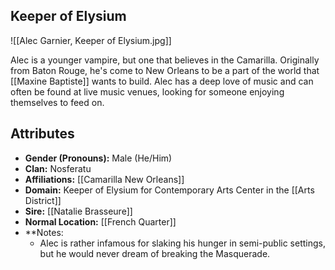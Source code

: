 ## Keeper of Elysium

![[Alec Garnier, Keeper of Elysium.jpg]]

Alec is a younger vampire, but one that believes in the Camarilla. Originally from Baton Rouge, he's come to New Orleans to be a part of the world that [[Maxine Baptiste]] wants to build. Alec has a deep love of music and can often be found at live music venues, looking for someone enjoying themselves to feed on.

## Attributes
*  **Gender (Pronouns):** Male (He/Him)
* **Clan:** Nosferatu
* **Affiliations:** [[Camarilla New Orleans]]
* **Domain:** Keeper of Elysium for Contemporary Arts Center in the [[Arts District]]
* **Sire:** [[Natalie Brasseure]]
* **Normal Location:** [[French Quarter]]
* **Notes: 
    - Alec is rather infamous for slaking his hunger in semi-public settings, but he would never dream of breaking the Masquerade.